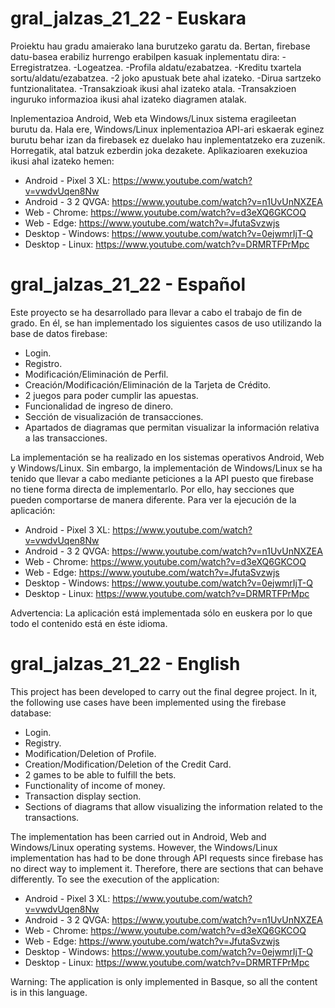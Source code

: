 # gral_jalzas_21_22 - Euskara

Proiektu hau gradu amaierako lana burutzeko garatu da. Bertan, firebase datu-basea erabiliz hurrengo erabilpen kasuak inplementatu dira:
-Erregistratzea.
-Logeatzea.
-Profila aldatu/ezabatzea.
-Kreditu txartela sortu/aldatu/ezabatzea.
-2 joko apustuak bete ahal izateko.
-Dirua sartzeko funtzionalitatea.
-Transakzioak ikusi ahal izateko atala.
-Transakzioen inguruko informazioa ikusi ahal izateko diagramen atalak.

Inplementazioa Android, Web eta Windows/Linux sistema eragileetan burutu da. Hala ere, Windows/Linux inplementazioa API-ari eskaerak eginez burutu behar izan da firebasek ez duelako hau inplementatzeko era zuzenik. Horregatik, atal batzuk ezberdin joka dezakete. 
Aplikazioaren exekuzioa ikusi ahal izateko hemen:
- Android - Pixel 3 XL: https://www.youtube.com/watch?v=vwdvUqen8Nw
- Android - 3 2 QVGA: https://www.youtube.com/watch?v=n1UvUnNXZEA
- Web     - Chrome: https://www.youtube.com/watch?v=d3eXQ6GKCOQ
- Web     - Edge: https://www.youtube.com/watch?v=JfutaSvzwjs
- Desktop - Windows: https://www.youtube.com/watch?v=0ejwmrIjT-Q
- Desktop - Linux: https://www.youtube.com/watch?v=DRMRTFPrMpc


# gral_jalzas_21_22 - Español

Este proyecto se ha desarrollado para llevar a cabo el trabajo de fin de grado. En él, se han implementado los siguientes casos de uso utilizando la base de datos firebase:
- Login.
- Registro.
- Modificación/Eliminación de Perfil.
- Creación/Modificación/Eliminación de la Tarjeta de Crédito.
- 2 juegos para poder cumplir las apuestas.
- Funcionalidad de ingreso de dinero.
- Sección de visualización de transacciones.
- Apartados de diagramas que permitan visualizar la información relativa a las transacciones.

La implementación se ha realizado en los sistemas operativos Android, Web y Windows/Linux. Sin embargo, la implementación de Windows/Linux se ha tenido que llevar a cabo mediante peticiones a la API puesto que firebase no tiene forma directa de implementarlo. Por ello, hay secciones que pueden comportarse de manera diferente.
Para ver la ejecución de la aplicación:
- Android - Pixel 3 XL: https://www.youtube.com/watch?v=vwdvUqen8Nw
- Android - 3 2 QVGA: https://www.youtube.com/watch?v=n1UvUnNXZEA
- Web     - Chrome: https://www.youtube.com/watch?v=d3eXQ6GKCOQ
- Web     - Edge: https://www.youtube.com/watch?v=JfutaSvzwjs
- Desktop - Windows: https://www.youtube.com/watch?v=0ejwmrIjT-Q
- Desktop - Linux: https://www.youtube.com/watch?v=DRMRTFPrMpc

Advertencia: La aplicación está implementada sólo en euskera por lo que todo el contenido está en éste idioma.


# gral_jalzas_21_22 - English

This project has been developed to carry out the final degree project. In it, the following use cases have been implemented using the firebase database:
- Login.
- Registry.
- Modification/Deletion of Profile.
- Creation/Modification/Deletion of the Credit Card.
- 2 games to be able to fulfill the bets.
- Functionality of income of money.
- Transaction display section.
- Sections of diagrams that allow visualizing the information related to the transactions.

The implementation has been carried out in Android, Web and Windows/Linux operating systems. However, the Windows/Linux implementation has had to be done through API requests since firebase has no direct way to implement it. Therefore, there are sections that can behave differently.
To see the execution of the application:
- Android - Pixel 3 XL: https://www.youtube.com/watch?v=vwdvUqen8Nw
- Android - 3 2 QVGA: https://www.youtube.com/watch?v=n1UvUnNXZEA
- Web     - Chrome: https://www.youtube.com/watch?v=d3eXQ6GKCOQ
- Web     - Edge: https://www.youtube.com/watch?v=JfutaSvzwjs
- Desktop - Windows: https://www.youtube.com/watch?v=0ejwmrIjT-Q
- Desktop - Linux: https://www.youtube.com/watch?v=DRMRTFPrMpc

Warning: The application is only implemented in Basque, so all the content is in this language.

